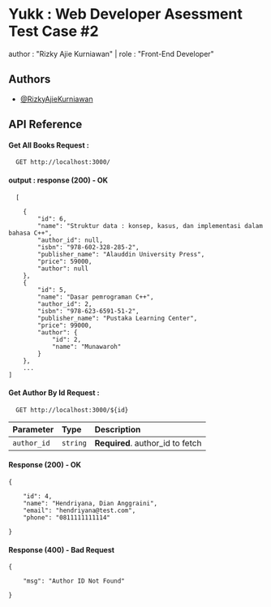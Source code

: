 # Yukk : Web Developer Asessment Test Case #2

author : "Rizky Ajie Kurniawan" | role : "Front-End Developer"

## Authors

- [@RizkyAjieKurniawan](https://github.com/rizkybor/web_apps_books)

## API Reference

#### Get All Books Request :

```http
  GET http://localhost:3000/
```

#### output : response (200) - OK

```http
  [

    {
        "id": 6,
        "name": "Struktur data : konsep, kasus, dan implementasi dalam bahasa C++",
        "author_id": null,
        "isbn": "978-602-328-285-2",
        "publisher_name": "Alauddin University Press",
        "price": 59000,
        "author": null
    },
    {
        "id": 5,
        "name": "Dasar pemrograman C++",
        "author_id": 2,
        "isbn": "978-623-6591-51-2",
        "publisher_name": "Pustaka Learning Center",
        "price": 99000,
        "author": {
            "id": 2,
            "name": "Munawaroh"
        }
    },
    ...
]
```

#### Get Author By Id Request :

```http
  GET http://localhost:3000/${id}
```

| Parameter   | Type     | Description                      |
| :---------- | :------- | :------------------------------- |
| `author_id` | `string` | **Required**. author_id to fetch |

#### Response (200) - OK

```http
{

    "id": 4,
    "name": "Hendriyana, Dian Anggraini",
    "email": "hendriyana@test.com",
    "phone": "0811111111114"

}

```

#### Response (400) - Bad Request

```http
{

    "msg": "Author ID Not Found"

}

```
